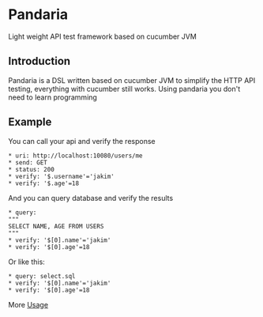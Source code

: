 Pandaria
=====
Light weight API test framework based on cucumber JVM

Introduction
------------

Pandaria is a DSL written based on cucumber JVM to simplify the HTTP API testing, everything with cucumber still works.
Using pandaria you don't need to learn programming

Example
-------

You can call your api and verify the response
```
* uri: http://localhost:10080/users/me
* send: GET
* status: 200
* verify: '$.username'='jakim'
* verify: '$.age'=18
```

And you can query database and verify the results

```
* query:
"""
SELECT NAME, AGE FROM USERS
"""
* verify: '$[0].name'='jakim'
* verify: '$[0].age'=18
```

Or like this:

```
* query: select.sql
* verify: '$[0].name'='jakim'
* verify: '$[0].age'=18
```

More [Usage](doc/usage.md)
